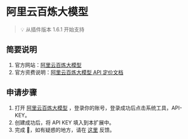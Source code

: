 # 阿里云百炼大模型

> 💡 从插件版本 1.6.1 开始支持

## 简要说明

1. 官方网站：[阿里云百炼大模型](https://bailian.aliyun.com/)
2. 官方资费说明：[阿里云百炼大模型 API 定价文档](https://help.aliyun.com/document_detail/2586397.html)

## 申请步骤

1. 打开 [阿里云百炼大模型](https://bailian.aliyun.com/) ，登录你的账号，登录成功后点击系统工具，API-KEY。
2. 创建成功后，将 API KEY 填入到本扩展中。
3. 完成 🎉，如有疑惑的地方，请在 [这里](https://github.com/immersive-translate/immersive-translate/issues/137) 反馈。
